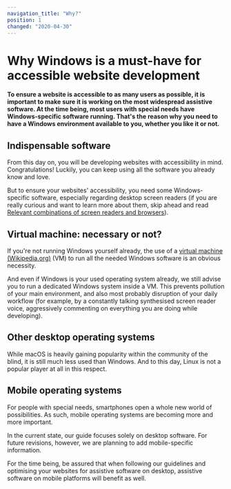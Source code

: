 ```yaml
---
navigation_title: "Why?"
position: 1
changed: "2020-04-30"
---
```


# Why Windows is a must-have for accessible website development

**To ensure a website is accessible to as many users as possible, it is important to make sure it is working on the most widespread assistive software. At the time being, most users with special needs have Windows-specific software running. That's the reason why you need to have a Windows environment available to you, whether you like it or not.**

## Indispensable software

From this day on, you will be developing websites with accessibility in mind. Congratulations! Luckily, you can keep using all the software you already know and love.

But to ensure your websites' accessibility, you need some Windows-specific software, especially regarding desktop screen readers (if you are really curious and want to learn more about them, skip ahead and read [Relevant combinations of screen readers and browsers](/knowledge/screen-readers/relevant-combinations)).

## Virtual machine: necessary or not?

If you're not running Windows yourself already, the use of a [virtual machine (Wikipedia.org)](https://en.wikipedia.org/wiki/Virtual_machine) (VM) to run all the needed Windows software is an obvious necessity.

And even if Windows is your used operating system already, we still advise you to run a dedicated Windows system inside a VM. This prevents pollution of your main environment, and also most probably disruption of your daily workflow (for example, by a constantly talking synthesised screen reader voice, aggressively commenting on everything you are doing while developing).

## Other desktop operating systems

While macOS is heavily gaining popularity within the community of the blind, it is still much less used than Windows. And to this day, Linux is not a popular player at all in this respect.

## Mobile operating systems

For people with special needs, smartphones open a whole new world of possibilities. As such, mobile operating systems are becoming more and more important.

In the current state, our guide focuses solely on desktop software. For future revisions, however, we are planning to add mobile-specific information.

For the time being, be assured that when following our guidelines and optimising your websites for assistive software on desktop, assistive software on mobile platforms will benefit as well.
